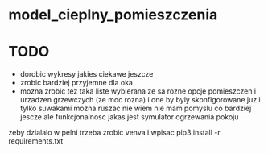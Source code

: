 # model_cieplny_pomieszczenia

# TODO
* dorobic wykresy jakies ciekawe jeszcze
* zrobic bardziej przyjemne dla oka
* mozna zrobic tez taka liste wybierana ze sa rozne opcje pomieszczen i urzadzen grzewczych (ze moc rozna) i one by byly skonfigorowane juz i tylko suwakami mozna ruszac
nie wiem nie mam pomyslu co bardziej jescze ale funkcjonalnosc jakas jest symulator ogrzewania pokoju

zeby dzialalo w pelni trzeba zrobic venva i wpisac pip3 install -r requirements.txt
